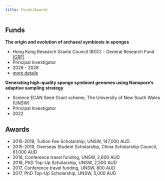 ```yaml
---
title: Funds/Awards
---
```



## Funds

**The origin and evolution of archaeal symbiosis in sponges**

- Hong Kong Research Grants Council (RGC) - General Research Fund [(GRF)](https://www.ugc.edu.hk/eng/rgc/funding_opport/grf/)
- Principal Investigator
- 2026 - 2028
- [more details](https://cerg1.ugc.edu.hk/cergprod/scrrm00542.jsp?proj_id=16103925&old_proj_id=null&proj_title=&isname=&ioname=weizhi&institution=&subject=&pages=1&year=&theSubmit=16103925)


**Generating high-quality sponge symbiont genomes using Nanopore’s adaptive sampling strategy**

- Science ECAN Seed Grant scheme, The University of New South Wales (UNSW)
- Principal Investigator
- 2022 


## Awards

- 2015-2019, Tuition Fee Scholarship, UNSW, 147,000 AUD
- 2015-2019, Overseas Student Scholarship, China Scholarship Council, 61,000 AUD
- 2018, Conference travel funding, UNSW, 2,600 AUD
- 2018, PhD Top-Up Scholarship, UNSW, 2,500 AUD
- 2017, Conference travel funding, UNSW, 800 AUD
- 2017, PhD Top-Up Scholarship, UNSW, 5,000 AUD

